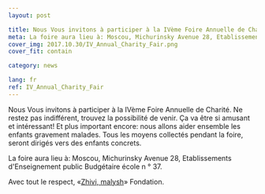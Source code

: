 ```yaml
---
layout: post

title: Nous Vous invitons à participer à la IVème Foire Annuelle de Charité.
meta: La foire aura lieu à: Moscou, Michurinsky Avenue 28, Etablissements d'Enseignement public Budgétaire  école n ° 37.
cover_img: 2017.10.30/IV_Annual_Charity_Fair.png
cover_fit: contain

category: news

lang: fr
ref: IV_Annual_Charity_Fair
---
```


Nous Vous invitons à participer à la IVème Foire Annuelle de Charité.
Ne restez pas indifférent, trouvez la possibilité de venir.
Ça va être si amusant et intéressant!
Et plus important encore: nous allons aider ensemble les enfants gravement malades.
Tous les moyens collectés pendant la foire, seront dirigés vers des enfants concrets.

La foire aura lieu à: Moscou, Michurinsky Avenue 28, Etablissements d'Enseignement public Budgétaire  école n ° 37.

Avec tout le respect, «<a href="https://fondzhivimalysh.ru/" target="_blank">Zhivi, malysh</a>» Fondation.
